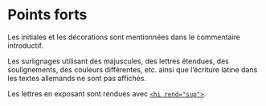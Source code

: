 # Points forts

Les initiales et les décorations sont mentionnées dans le commentaire introductif.

Les surlignages utilisant des majuscules, des lettres étendues, des soulignements, 
des couleurs différentes, etc. ainsi que l’écriture latine dans les textes allemands 
ne sont pas affichés.

Les lettres en exposant sont rendues avec [`<hi rend="sup">`](hi.fr.md).